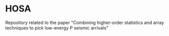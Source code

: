 # HOSA
Repository related to the paper "Combining higher-order statistics and array techniques to pick low-energy P seismic arrivals"
